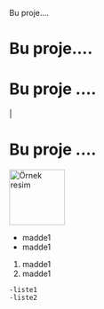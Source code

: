 Bu proje....
<h1>Bu proje....</h1>

# Bu proje ....

 |<h1 style="colar:red">Bu proje ....</h1>
 <img height="100px" src="python1.png" alt="Örnek resim"/>
 <ul>
    <li>madde1</li>
    <li>madde1</li>
</ul>
<ol>
     <li>madde1</li> 
     <li>madde1</li> 
</ol

    -liste1
    -liste2